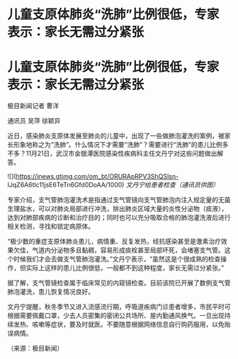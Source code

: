 # 儿童支原体肺炎“洗肺”比例很低，专家表示：家长无需过分紧张

# 儿童支原体肺炎“洗肺”比例很低，专家表示：家长无需过分紧张

极目新闻记者 曹洋

通讯员 吴萍 徐颖异

近日，感染肺炎支原体发展至肺炎的儿童中，出现了一些做肺泡灌洗的案例，被家长形象地称之为“洗肺”。什么情况下才需要“洗肺”？需要进行“洗肺”的患儿比例多不多？11月21日，武汉市金银潭医院感染性疾病科主任文丹宁对这些问题做出解答。

![](https://inews.gtimg.com/om_bt/ORURApRPV3ShQSIsn-
IJqZ6A6tlc11jsE6TeTn6Gfd0DoAA/1000) _文丹宁给患者检查（通讯员供图）_

专家介绍，支气管肺泡灌洗术是指通过支气管镜向支气管肺泡内注入规定量的无菌生理盐水，可以对肺炎局部进行冲洗，排出肺炎区域大量的炎性分泌物（痰液），达到对肺部疾病的诊断和治疗目的；同时也可以充分吸取合格的肺泡灌洗液后进行相关检测，寻找和锁定病原体。

“极少数的重症支原体肺炎患儿，病情重、反复发热，经抗感染甚至是激素治疗效果欠佳，气道内分泌物多且黏稠，容易形成痰栓甚至局部坏死，会堵塞支气管。这个时候我们才会去做支气管肺泡灌洗。”文丹宁表示，“虽然这是个很成熟的检查操作，但实际上这样的患儿比例很低，一般都不到这种程度，家长无需过分紧张。”

据了解，支气管镜检查属于临床常见的内窥镜检查。目前该院已开展了数例支气管肺泡灌洗，患儿恢复情况良好。

文丹宁提醒，秋冬季节又进入流感流行期，呼吸道疾病门诊患者增多，市民平时可根据需要佩戴口罩，少去人员密集的密闭公共场所、屋内勤通风换气。一旦出现持续发热、咳嗽等症状，要及时就医。不要随意根据网络信息自行购药服用，以免贻误病情。

（来源：极目新闻）

